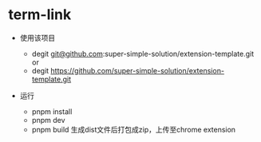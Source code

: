 
# term-link
- 使用该项目
  - degit git@github.com:super-simple-solution/extension-template.git     
  or
  - degit https://github.com/super-simple-solution/extension-template.git

- 运行
  - pnpm install
  - pnpm dev
  - pnpm build
     生成dist文件后打包成zip，上传至chrome extension